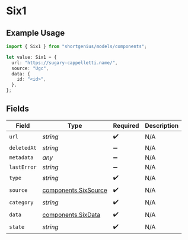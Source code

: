 # Six1

## Example Usage

```typescript
import { Six1 } from "shortgenius/models/components";

let value: Six1 = {
  url: "https://sugary-cappelletti.name/",
  source: "Ugc",
  data: {
    id: "<id>",
  },
};
```

## Fields

| Field                                                        | Type                                                         | Required                                                     | Description                                                  |
| ------------------------------------------------------------ | ------------------------------------------------------------ | ------------------------------------------------------------ | ------------------------------------------------------------ |
| `url`                                                        | *string*                                                     | :heavy_check_mark:                                           | N/A                                                          |
| `deletedAt`                                                  | *string*                                                     | :heavy_minus_sign:                                           | N/A                                                          |
| `metadata`                                                   | *any*                                                        | :heavy_minus_sign:                                           | N/A                                                          |
| `lastError`                                                  | *string*                                                     | :heavy_minus_sign:                                           | N/A                                                          |
| `type`                                                       | *string*                                                     | :heavy_check_mark:                                           | N/A                                                          |
| `source`                                                     | [components.SixSource](../../models/components/sixsource.md) | :heavy_check_mark:                                           | N/A                                                          |
| `category`                                                   | *string*                                                     | :heavy_check_mark:                                           | N/A                                                          |
| `data`                                                       | [components.SixData](../../models/components/sixdata.md)     | :heavy_check_mark:                                           | N/A                                                          |
| `state`                                                      | *string*                                                     | :heavy_check_mark:                                           | N/A                                                          |